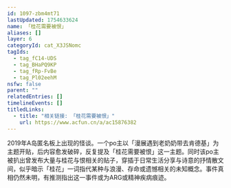 ```yaml
---
id: 1097-zbm4mt71
lastUpdated: 1754633624
name: 「桂花需要被恨」
aliases: []
layer: 6
categoryId: cat_X3JSNomc
tagIds:
  - tag_fC14-UDS
  - tag_BHaPQ9KP
  - tag_fRp-FvBe
  - tag_Pl02eehM
nsfw: false
parent: ""
relatedEntries: []
timelineEvents: []
titledLinks:
  - title: "相关链接: 「桂花需要被恨」"
    url: https://www.acfun.cn/a/ac15876382
---
```


2019年A岛匿名板上出现的怪谈。一个po主以「漫展遇到老奶奶带去肯德基」为主题开贴，后内容愈发破碎，反复提及「桂花需要被恨」这一主题。同时该po主被扒出曾发布大量与桂花与恨相关的贴子，穿插于日常生活分享与诗意的抒情散文间，似乎暗示「桂花」一词指代某种与浪漫、存命或遗憾相关的未知概念。事件真相仍然未明，有推测指出这一事件或为ARG或精神疾病痕迹。